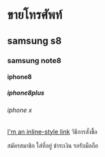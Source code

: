 # ขายโทรศัพท์
## samsung s8
### samsung note8
#### iphone8
##### iphone8plus
###### iphone x
[I'm an inline-style link](https://www.google.com)
วิธีการสั่งชื้อ

สมัครสมาชิก
ใส่ที่อยู่
ชำระเงิน
รอรับมือถือ
